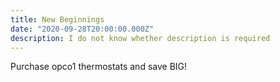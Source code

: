 ```yaml
---
title: New Beginnings
date: "2020-09-28T20:00:00.000Z"
description: I do not know whether description is required
---
```


Purchase opco1 thermostats and save BIG!